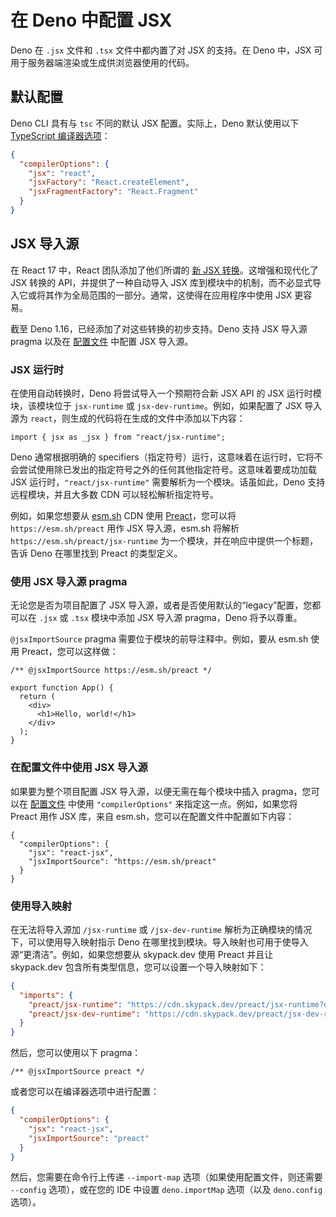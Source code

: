 # 在 Deno 中配置 JSX

Deno 在 `.jsx` 文件和 `.tsx` 文件中都内置了对 JSX 的支持。在 Deno 中，JSX
可用于服务器端渲染或生成供浏览器使用的代码。

## 默认配置

Deno CLI 具有与 `tsc` 不同的默认 JSX 配置。实际上，Deno 默认使用以下
[TypeScript 编译器选项](https://www.typescriptlang.org/docs/handbook/compiler-options.html)：

```json
{
  "compilerOptions": {
    "jsx": "react",
    "jsxFactory": "React.createElement",
    "jsxFragmentFactory": "React.Fragment"
  }
}
```

## JSX 导入源

在 React 17 中，React 团队添加了他们所谓的
[新 JSX 转换](https://reactjs.org/blog/2020/09/22/introducing-the-new-jsx-transform.html)。这增强和现代化了
JSX 转换的 API，并提供了一种自动导入 JSX
库到模块中的机制，而不必显式导入它或将其作为全局范围的一部分。通常，这使得在应用程序中使用
JSX 更容易。

截至 Deno 1.16，已经添加了对这些转换的初步支持。Deno 支持 JSX 导入源 pragma
以及在 [配置文件](../../getting_started/configuration_file.md) 中配置 JSX
导入源。

### JSX 运行时

在使用自动转换时，Deno 将尝试导入一个预期符合新 JSX API 的 JSX
运行时模块，该模块位于 `jsx-runtime` 或 `jsx-dev-runtime`。例如，如果配置了 JSX
导入源为 `react`，则生成的代码将在生成的文件中添加以下内容：

```jsx, ignore
import { jsx as _jsx } from "react/jsx-runtime";
```

Deno 通常根据明确的
specifiers（指定符号）运行，这意味着在运行时，它将不会尝试使用除已发出的指定符号之外的任何其他指定符号。这意味着要成功加载
JSX 运行时，`"react/jsx-runtime"` 需要解析为一个模块。话虽如此，Deno
支持远程模块，并且大多数 CDN 可以轻松解析指定符号。

例如，如果您想要从 [esm.sh](https://esm.sh/) CDN 使用
[Preact](https://preactjs.com/)，您可以将 `https://esm.sh/preact` 用作 JSX
导入源，esm.sh 将解析 `https://esm.sh/preact/jsx-runtime`
为一个模块，并在响应中提供一个标题，告诉 Deno 在哪里找到 Preact 的类型定义。

### 使用 JSX 导入源 pragma

无论您是否为项目配置了 JSX 导入源，或者是否使用默认的“legacy”配置，您都可以在
`.jsx` 或 `.tsx` 模块中添加 JSX 导入源 pragma，Deno 将予以尊重。

`@jsxImportSource` pragma 需要位于模块的前导注释中。例如，要从 esm.sh 使用
Preact，您可以这样做：

```jsx, ignore
/** @jsxImportSource https://esm.sh/preact */

export function App() {
  return (
    <div>
      <h1>Hello, world!</h1>
    </div>
  );
}
```

### 在配置文件中使用 JSX 导入源

如果要为整个项目配置 JSX 导入源，以便无需在每个模块中插入 pragma，您可以在
[配置文件](../../getting_started/configuration_file.md) 中使用
`"compilerOptions"` 来指定这一点。例如，如果您将 Preact 用作 JSX 库，来自
esm.sh，您可以在配置文件中配置如下内容：

```jsonc
{
  "compilerOptions": {
    "jsx": "react-jsx",
    "jsxImportSource": "https://esm.sh/preact"
  }
}
```

### 使用导入映射

在无法将导入源加 `/jsx-runtime` 或 `/jsx-dev-runtime`
解析为正确模块的情况下，可以使用导入映射指示 Deno
在哪里找到模块。导入映射也可用于使导入源“更清洁”。例如，如果您想要从 skypack.dev
使用 Preact 并且让 skypack.dev 包含所有类型信息，您可以设置一个导入映射如下：

```json
{
  "imports": {
    "preact/jsx-runtime": "https://cdn.skypack.dev/preact/jsx-runtime?dts",
    "preact/jsx-dev-runtime": "https://cdn.skypack.dev/preact/jsx-dev-runtime?dts"
  }
}
```

然后，您可以使用以下 pragma：

```jsx, ignore
/** @jsxImportSource preact */
```

或者您可以在编译器选项中进行配置：

```json
{
  "compilerOptions": {
    "jsx": "react-jsx",
    "jsxImportSource": "preact"
  }
}
```

然后，您需要在命令行上传递 `--import-map` 选项（如果使用配置文件，则还需要
`--config` 选项），或在您的 IDE 中设置 `deno.importMap` 选项（以及 `deno.config`
选项）。
